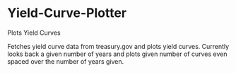 # Yield-Curve-Plotter
Plots Yield Curves

Fetches yield curve data from treasury.gov and plots yield curves. Currently looks back a given number of years and plots  given number of curves even spaced over the number of years given.

